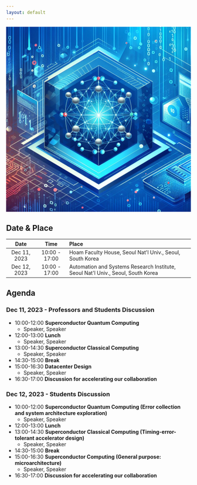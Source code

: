 ```yaml
---
layout: default
---
```

![Image](banner.jpg)

## Date & Place

| Date | Time | Place |
|:---:|:---:|:---|
| Dec 11, 2023 | 10:00 - 17:00 | Hoam Faculty House, Seoul Nat'l Univ., Seoul, South Korea |
| Dec 12, 2023 | 10:00 - 17:00 | Automation and Systems Research Institute, Seoul Nat'l Univ., Seoul, South Korea |

## Agenda
### Dec 11, 2023 - Professors and Students Discussion
- 10:00-12:00 __Superconductor Quantum Computing__
  - Speaker, Speaker
- 12:00-13:00 __Lunch__
  - Speaker, Speaker
- 13:00-14:30 __Superconductor Classical Computing__
  - Speaker, Speaker
- 14:30-15:00 __Break__
- 15:00-16:30 __Datacenter Design__
  - Speaker, Speaker
- 16:30-17:00 __Discussion for accelerating our collaboration__

### Dec 12, 2023 - Students Discussion
- 10:00-12:00 __Superconductor Quantum Computing (Error collection and system architecture exploration)__
  - Speaker, Speaker
- 12:00-13:00 __Lunch__
- 13:00-14:30 __Superconductor Classical Computing (Timing-error-tolerant accelerator design)__
  - Speaker, Speaker
- 14:30-15:00 __Break__
- 15:00-16:30 __Superconductor Computing (General purpose: microarchitecture)__
  - Speaker, Speaker
- 16:30-17:00 __Discussion for accelerating our collaboration__

